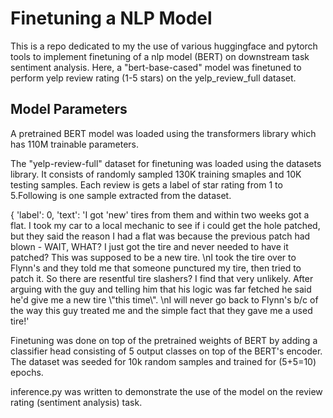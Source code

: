 # Finetuning a NLP Model

This is a repo dedicated to my the use of various huggingface and pytorch tools to implement finetuning of a nlp model (BERT) on downstream task sentiment analysis. Here, a "bert-base-cased" model was finetuned to perform yelp review rating (1-5 stars) on the yelp_review_full dataset.

## Model Parameters
A pretrained BERT model was loaded using the transformers library which has 110M trainable parameters. 

The "yelp-review-full" dataset for finetuning was loaded using the datasets library. It consists of randomly sampled 130K training smaples and 10K testing samples. Each review is gets a label of star rating from 1 to 5.Following is one sample extracted from the dataset. 

{
    'label': 0,
    'text': 'I got \'new\' tires from them and within two weeks got a flat. I took my car to a local mechanic to see if i could get the hole patched, but they said the reason I had a flat was because the previous patch had blown - WAIT, WHAT? I just got the tire and never needed to have it patched? This was supposed to be a new tire. \\nI took the tire over to Flynn\'s and they told me that someone punctured my tire, then tried to patch it. So there are resentful tire slashers? I find that very unlikely. After arguing with the guy and telling him that his logic was far fetched he said he\'d give me a new tire \\"this time\\". \\nI will never go back to Flynn\'s b/c of the way this guy treated me and the simple fact that they gave me a used tire!'

Finetuning was done on top of the pretrained weights of BERT by adding a classifier head consisting of 5 output classes on top of the BERT's encoder. The dataset was seeded for 10k random samples and trained for (5+5=10) epochs. 

inference.py was written to demonstrate the use of the model on the review rating (sentiment analysis) task. 

